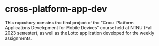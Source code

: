 # cross-platform-app-dev
This repository contains the final project of the "Cross-Platform Applications Development for Mobile Devices" course held at NTNU (Fall 2023 semester), as well as the Lotto application developed for the weekly assignments.
